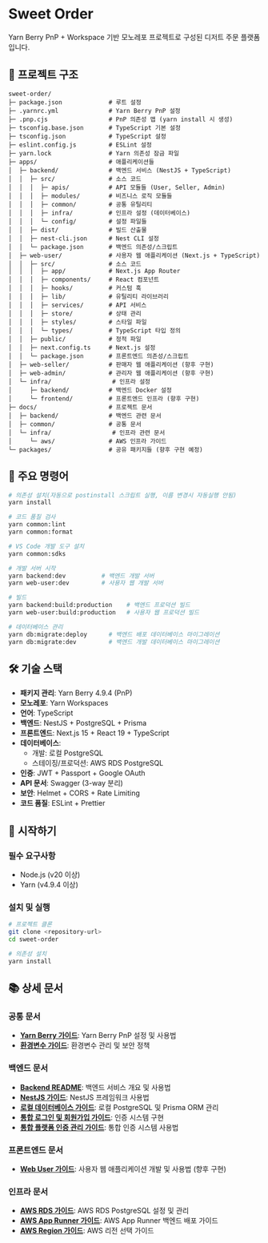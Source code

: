 # Sweet Order

Yarn Berry PnP + Workspace 기반 모노레포 프로젝트로 구성된 디저트 주문 플랫폼입니다.

## 📁 프로젝트 구조

```
sweet-order/
├─ package.json             # 루트 설정
├─ .yarnrc.yml              # Yarn Berry PnP 설정
├─ .pnp.cjs                 # PnP 의존성 맵 (yarn install 시 생성)
├─ tsconfig.base.json       # TypeScript 기본 설정
├─ tsconfig.json            # TypeScript 설정
├─ eslint.config.js         # ESLint 설정
├─ yarn.lock                # Yarn 의존성 잠금 파일
├─ apps/                    # 애플리케이션들
│  ├─ backend/              # 백엔드 서비스 (NestJS + TypeScript)
│  │  ├─ src/               # 소스 코드
│  │  │  ├─ apis/           # API 모듈들 (User, Seller, Admin)
│  │  │  ├─ modules/        # 비즈니스 로직 모듈들
│  │  │  ├─ common/         # 공통 유틸리티
│  │  │  ├─ infra/          # 인프라 설정 (데이터베이스)
│  │  │  └─ config/         # 설정 파일들
│  │  ├─ dist/              # 빌드 산출물
│  │  ├─ nest-cli.json      # Nest CLI 설정
│  │  └─ package.json       # 백엔드 의존성/스크립트
│  ├─ web-user/             # 사용자 웹 애플리케이션 (Next.js + TypeScript)
│  │  ├─ src/               # 소스 코드
│  │  │  ├─ app/            # Next.js App Router
│  │  │  ├─ components/     # React 컴포넌트
│  │  │  ├─ hooks/          # 커스텀 훅
│  │  │  ├─ lib/            # 유틸리티 라이브러리
│  │  │  ├─ services/       # API 서비스
│  │  │  ├─ store/          # 상태 관리
│  │  │  ├─ styles/         # 스타일 파일
│  │  │  └─ types/          # TypeScript 타입 정의
│  │  ├─ public/            # 정적 파일
│  │  ├─ next.config.ts     # Next.js 설정
│  │  └─ package.json       # 프론트엔드 의존성/스크립트
│  ├─ web-seller/           # 판매자 웹 애플리케이션 (향후 구현)
│  ├─ web-admin/            # 관리자 웹 애플리케이션 (향후 구현)
│  └─ infra/                 # 인프라 설정
│     ├─ backend/           # 백엔드 Docker 설정
│     └─ frontend/          # 프론트엔드 인프라 (향후 구현)
├─ docs/                    # 프로젝트 문서
│  ├─ backend/              # 백엔드 관련 문서
│  ├─ common/               # 공통 문서
│  └─ infra/                 # 인프라 관련 문서
│     └─ aws/               # AWS 인프라 가이드
└─ packages/                # 공유 패키지들 (향후 구현 예정)
```

## 🚀 주요 명령어

```bash
# 의존성 설치(자동으로 postinstall 스크립트 실행, 이름 변경시 자동실행 안됨)
yarn install

# 코드 품질 검사
yarn common:lint
yarn common:format

# VS Code 개발 도구 설치
yarn common:sdks

# 개발 서버 시작
yarn backend:dev          # 백엔드 개발 서버
yarn web-user:dev         # 사용자 웹 개발 서버

# 빌드
yarn backend:build:production    # 백엔드 프로덕션 빌드
yarn web-user:build:production   # 사용자 웹 프로덕션 빌드

# 데이터베이스 관리
yarn db:migrate:deploy      # 백엔드 배포 데이터베이스 마이그레이션
yarn db:migrate:dev         # 백엔드 개발 데이터베이스 마이그레이션
```

## 🛠 기술 스택

- **패키지 관리**: Yarn Berry 4.9.4 (PnP)
- **모노레포**: Yarn Workspaces
- **언어**: TypeScript
- **백엔드**: NestJS + PostgreSQL + Prisma
- **프론트엔드**: Next.js 15 + React 19 + TypeScript
- **데이터베이스**:
  - 개발: 로컬 PostgreSQL
  - 스테이징/프로덕션: AWS RDS PostgreSQL
- **인증**: JWT + Passport + Google OAuth
- **API 문서**: Swagger (3-way 분리)
- **보안**: Helmet + CORS + Rate Limiting
- **코드 품질**: ESLint + Prettier

## 🚀 시작하기

### 필수 요구사항

- Node.js (v20 이상)
- Yarn (v4.9.4 이상)

### 설치 및 실행

```bash
# 프로젝트 클론
git clone <repository-url>
cd sweet-order

# 의존성 설치
yarn install
```

## 📚 상세 문서

### 공통 문서

- **[Yarn Berry 가이드](./docs/common/yarnberry%20-%20가이드.md)**: Yarn Berry PnP 설정 및 사용법
- **[환경변수 가이드](./docs/common/환경변수%20-%20가이드.md)**: 환경변수 관리 및 보안 정책

### 백엔드 문서

- **[Backend README](./docs/backend/README.md)**: 백엔드 서비스 개요 및 사용법
- **[NestJS 가이드](./docs/backend/NestJS%20-%20가이드.md)**: NestJS 프레임워크 사용법
- **[로컬 데이터베이스 가이드](<./docs/backend/데이터베이스(로컬)%20-%20가이드.md>)**: 로컬 PostgreSQL 및 Prisma ORM 관리
- **[통합 로그인 및 회원가입 가이드](./docs/backend/통합%20로그인%20및%20회원가입%20-%20가이드.md)**: 인증 시스템 구현
- **[통합 플랫폼 인증 관리 가이드](./docs/backend/통합%20플랫폼%20인증%20관리%20-%20가이드.md)**: 통합 인증 시스템 사용법

### 프론트엔드 문서

- **[Web User 가이드](./docs/web-user/)**: 사용자 웹 애플리케이션 개발 및 사용법 (향후 구현)

### 인프라 문서

- **[AWS RDS 가이드](<./docs/infra/aws/AWS%20RDS(데이터베이스)%20-%20가이드.md>)**: AWS RDS PostgreSQL 설정 및 관리
- **[AWS App Runner 가이드](<./docs/infra/aws/AWS%20App%20Runner(backend)%20-%20가이드.md>)**: AWS App Runner 백엔드 배포 가이드
- **[AWS Region 가이드](./docs/infra/aws/AWS%20Region%20-%20가이드.md)**: AWS 리전 선택 가이드
